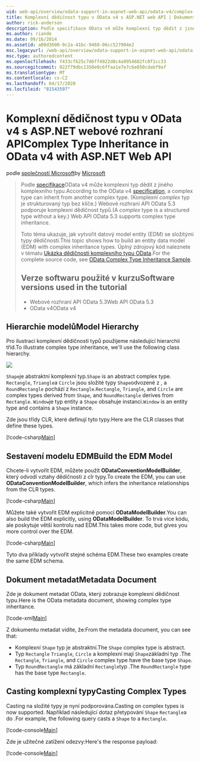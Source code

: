 ```yaml
---
uid: web-api/overview/odata-support-in-aspnet-web-api/odata-v4/complex-type-inheritance-in-odata-v4
title: Komplexní dědičnost typu v OData v4 s ASP.NET web API | Dokumenty společnosti Microsoft
author: rick-anderson
description: Podle specifikace OData v4 může komplexní typ dědit z jiného komplexního typu. (Komplexní typ je strukturovaný typ bez klíče.) Webové rozhraní API...
ms.author: riande
ms.date: 09/16/2014
ms.assetid: a00d3600-9c2a-41bc-9460-06cc527904e2
msc.legacyurl: /web-api/overview/odata-support-in-aspnet-web-api/odata-v4/complex-type-inheritance-in-odata-v4
msc.type: authoredcontent
ms.openlocfilehash: f433cf625c7d6ff4922d8c4a9954682fc0f1cc33
ms.sourcegitcommit: 022f79dbc1350e0c6ffaa1e7e7c6e850cdabf9af
ms.translationtype: MT
ms.contentlocale: cs-CZ
ms.lasthandoff: 04/17/2020
ms.locfileid: "81543597"
---
```

# <a name="complex-type-inheritance-in-odata-v4-with-aspnet-web-api"></a><span data-ttu-id="7a896-104">Komplexní dědičnost typu v OData v4 s ASP.NET webové rozhraní API</span><span class="sxs-lookup"><span data-stu-id="7a896-104">Complex Type Inheritance in OData v4 with ASP.NET Web API</span></span>

<span data-ttu-id="7a896-105">podle [společnosti Microsoft](https://github.com/microsoft)</span><span class="sxs-lookup"><span data-stu-id="7a896-105">by [Microsoft](https://github.com/microsoft)</span></span>

> <span data-ttu-id="7a896-106">Podle [specifikace](http://www.odata.org/documentation/odata-version-4-0/)OData v4 může komplexní typ dědit z jiného komplexního typu.</span><span class="sxs-lookup"><span data-stu-id="7a896-106">According to the OData v4 [specification](http://www.odata.org/documentation/odata-version-4-0/), a complex type can inherit from another complex type.</span></span> <span data-ttu-id="7a896-107">(Komplexní *complex* typ je strukturovaný typ bez klíče.) Webové rozhraní API OData 5.3 podporuje komplexní dědičnost typů.</span><span class="sxs-lookup"><span data-stu-id="7a896-107">(A *complex* type is a structured type without a key.) Web API OData 5.3 supports complex type inheritance.</span></span>
> 
> <span data-ttu-id="7a896-108">Toto téma ukazuje, jak vytvořit datový model entity (EDM) se složitými typy dědičnosti.</span><span class="sxs-lookup"><span data-stu-id="7a896-108">This topic shows how to build an entity data model (EDM) with complex inheritance types.</span></span> <span data-ttu-id="7a896-109">Úplný zdrojový kód naleznete v tématu [Ukázka dědičnosti komplexního typu OData](http://aspnet.codeplex.com/sourcecontrol/latest#Samples/WebApi/OData/v4/ODataComplexTypeInheritanceSample/ReadMe.txt).</span><span class="sxs-lookup"><span data-stu-id="7a896-109">For the complete source code, see [OData Complex Type Inheritance Sample](http://aspnet.codeplex.com/sourcecontrol/latest#Samples/WebApi/OData/v4/ODataComplexTypeInheritanceSample/ReadMe.txt).</span></span>
> 
> ## <a name="software-versions-used-in-the-tutorial"></a><span data-ttu-id="7a896-110">Verze softwaru použité v kurzu</span><span class="sxs-lookup"><span data-stu-id="7a896-110">Software versions used in the tutorial</span></span>
> 
> 
> - <span data-ttu-id="7a896-111">Webové rozhraní API OData 5.3</span><span class="sxs-lookup"><span data-stu-id="7a896-111">Web API OData 5.3</span></span>
> - <span data-ttu-id="7a896-112">OData v4</span><span class="sxs-lookup"><span data-stu-id="7a896-112">OData v4</span></span>

## <a name="model-hierarchy"></a><span data-ttu-id="7a896-113">Hierarchie modelů</span><span class="sxs-lookup"><span data-stu-id="7a896-113">Model Hierarchy</span></span>

<span data-ttu-id="7a896-114">Pro ilustraci komplexní dědičnosti typů použijeme následující hierarchii tříd.</span><span class="sxs-lookup"><span data-stu-id="7a896-114">To illustrate complex type inheritance, we'll use the following class hierarchy.</span></span>

![](complex-type-inheritance-in-odata-v4/_static/image1.png)

<span data-ttu-id="7a896-115">`Shape`je abstraktní komplexní typ.</span><span class="sxs-lookup"><span data-stu-id="7a896-115">`Shape` is an abstract complex type.</span></span> <span data-ttu-id="7a896-116">`Rectangle`, `Triangle`a `Circle` jsou složité typy `Shape`odvozené z , a `RoundRectangle` pochází z `Rectangle`.</span><span class="sxs-lookup"><span data-stu-id="7a896-116">`Rectangle`, `Triangle`, and `Circle` are complex types derived from `Shape`, and `RoundRectangle` derives from `Rectangle`.</span></span> <span data-ttu-id="7a896-117">`Window`je typ entity a `Shape` obsahuje instanci.</span><span class="sxs-lookup"><span data-stu-id="7a896-117">`Window` is an entity type and contains a `Shape` instance.</span></span>

<span data-ttu-id="7a896-118">Zde jsou třídy CLR, které definují tyto typy.</span><span class="sxs-lookup"><span data-stu-id="7a896-118">Here are the CLR classes that define these types.</span></span>

[!code-csharp[Main](complex-type-inheritance-in-odata-v4/samples/sample1.cs)]

## <a name="build-the-edm-model"></a><span data-ttu-id="7a896-119">Sestavení modelu EDM</span><span class="sxs-lookup"><span data-stu-id="7a896-119">Build the EDM Model</span></span>

<span data-ttu-id="7a896-120">Chcete-li vytvořit EDM, můžete použít **ODataConventionModelBuilder**, který odvodí vztahy dědičnosti z clr typy.</span><span class="sxs-lookup"><span data-stu-id="7a896-120">To create the EDM, you can use **ODataConventionModelBuilder**, which infers the inheritance relationships from the CLR types.</span></span>

[!code-csharp[Main](complex-type-inheritance-in-odata-v4/samples/sample2.cs)]

<span data-ttu-id="7a896-121">Můžete také vytvořit EDM explicitně pomocí **ODataModelBuilder**.</span><span class="sxs-lookup"><span data-stu-id="7a896-121">You can also build the EDM explicitly, using **ODataModelBuilder**.</span></span> <span data-ttu-id="7a896-122">To trvá více kódu, ale poskytuje větší kontrolu nad EDM.</span><span class="sxs-lookup"><span data-stu-id="7a896-122">This takes more code, but gives you more control over the EDM.</span></span>

[!code-csharp[Main](complex-type-inheritance-in-odata-v4/samples/sample3.cs)]

<span data-ttu-id="7a896-123">Tyto dva příklady vytvořit stejné schéma EDM.</span><span class="sxs-lookup"><span data-stu-id="7a896-123">These two examples create the same EDM schema.</span></span>

## <a name="metadata-document"></a><span data-ttu-id="7a896-124">Dokument metadat</span><span class="sxs-lookup"><span data-stu-id="7a896-124">Metadata Document</span></span>

<span data-ttu-id="7a896-125">Zde je dokument metadat OData, který zobrazuje komplexní dědičnost typu.</span><span class="sxs-lookup"><span data-stu-id="7a896-125">Here is the OData metadata document, showing complex type inheritance.</span></span>

[!code-xml[Main](complex-type-inheritance-in-odata-v4/samples/sample4.xml?highlight=13,17,25,30)]

<span data-ttu-id="7a896-126">Z dokumentu metadat vidíte, že:</span><span class="sxs-lookup"><span data-stu-id="7a896-126">From the metadata document, you can see that:</span></span>

- <span data-ttu-id="7a896-127">Komplexní `Shape` typ je abstraktní.</span><span class="sxs-lookup"><span data-stu-id="7a896-127">The `Shape` complex type is abstract.</span></span>
- <span data-ttu-id="7a896-128">Typ `Rectangle` `Triangle`, `Circle` a komplexní mají `Shape`základní typ .</span><span class="sxs-lookup"><span data-stu-id="7a896-128">The `Rectangle`, `Triangle`, and `Circle` complex type have the base type `Shape`.</span></span>
- <span data-ttu-id="7a896-129">Typ `RoundRectangle` má základní `Rectangle`typ .</span><span class="sxs-lookup"><span data-stu-id="7a896-129">The `RoundRectangle` type has the base type `Rectangle`.</span></span>

## <a name="casting-complex-types"></a><span data-ttu-id="7a896-130">Casting komplexní typy</span><span class="sxs-lookup"><span data-stu-id="7a896-130">Casting Complex Types</span></span>

<span data-ttu-id="7a896-131">Casting na složité typy je nyní podporována.</span><span class="sxs-lookup"><span data-stu-id="7a896-131">Casting on complex types is now supported.</span></span> <span data-ttu-id="7a896-132">Například následující dotaz přetypování `Shape` `Rectangle`a do .</span><span class="sxs-lookup"><span data-stu-id="7a896-132">For example, the following query casts a `Shape` to a `Rectangle`.</span></span>

[!code-console[Main](complex-type-inheritance-in-odata-v4/samples/sample5.cmd)]

<span data-ttu-id="7a896-133">Zde je užitečné zatížení odezvy:</span><span class="sxs-lookup"><span data-stu-id="7a896-133">Here's the response payload:</span></span>

[!code-console[Main](complex-type-inheritance-in-odata-v4/samples/sample6.cmd)]
